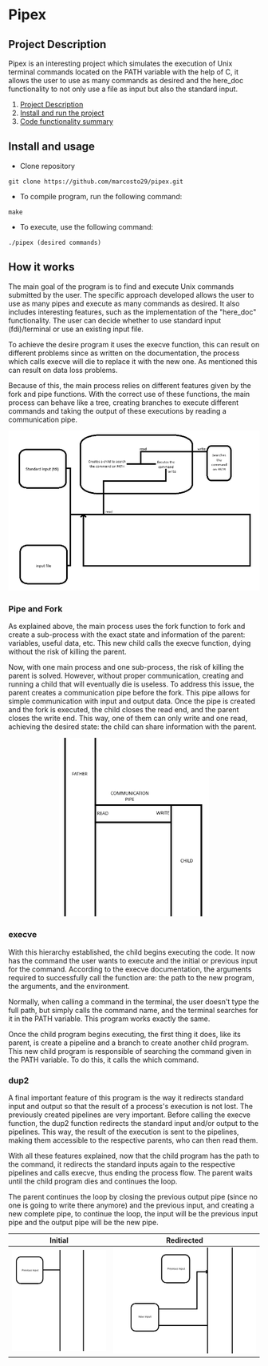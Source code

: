 # Pipex

## Project Description

Pipex is an interesting project which simulates the execution of Unix terminal commands located on the PATH variable with the help of C, it allows the user to use as many commands as desired and the here_doc functionality to not only use a file as input but also the standard input.

1. [Project Description](#Description)
2. [Install and run the project](#Install-and-usage)
3. [Code functionality summary](#How-it-works)

## Install and usage

* Clone repository
```
git clone https://github.com/marcosto29/pipex.git
```
* To compile program, run the following command:
```
make
```
* To execute, use the following command:
```
./pipex (desired commands)
```

## How it works

The main goal of the program is to find and execute Unix commands submitted by the user. The specific approach developed allows the user to use as many pipes and execute as many commands as desired. It also includes interesting features, such as the implementation of the "here_doc" functionality. The user can decide whether to use standard input (fdi)/terminal or use an existing input file.

To achieve the desire program it uses the execve function, this can result on different problems since as written on the documentation, the process which calls execve will die to replace it with the new one. As mentioned this can result on data loss problems.

Because of this, the main process relies on different features given by the fork and pipe functions. With the correct use of these functions, the main process can behave like a tree, creating branches to execute different commands and taking the output of these executions by reading a communication pipe.

<p align="center">
  <img src = "https://github.com/marcosto29/pipex/blob/main/Images/Pipex%20flux.png" "Pipex flux">
</p>

### Pipe and Fork

As explained above, the main process uses the fork function to fork and create a sub-process with the exact state and information of the parent: variables, useful data, etc. This new child calls the execve function, dying without the risk of killing the parent.

Now, with one main process and one sub-process, the risk of killing the parent is solved. However, without proper communication, creating and running a child that will eventually die is useless. To address this issue, the parent creates a communication pipe before the fork. This pipe allows for simple communication with input and output data. Once the pipe is created and the fork is executed, the child closes the read end, and the parent closes the write end. This way, one of them can only write and one read, achieving the desired state: the child can share information with the parent.

<p align="center">
  <img width = "300" src = "https://github.com/marcosto29/pipex/blob/main/Images/Fork_and_pipe.png" "Fork and pipe">
</p>

### execve

With this hierarchy established, the child begins executing the code. It now has the command the user wants to execute and the initial or previous input for the command. According to the execve documentation, the arguments required to successfully call the function are: the path to the new program, the arguments, and the environment.

Normally, when calling a command in the terminal, the user doesn't type the full path, but simply calls the command name, and the terminal searches for it in the PATH variable. This program works exactly the same.

Once the child program begins executing, the first thing it does, like its parent, is create a pipeline and a branch to create another child program. This new child program is responsible of searching the command given in the PATH variable. To do this, it calls the which command.

### dup2

A final important feature of this program is the way it redirects standard input and output so that the result of a process's execution is not lost. The previously created pipelines are very important. Before calling the execve function, the dup2 function redirects the standard input and/or output to the pipelines. This way, the result of the execution is sent to the pipelines, making them accessible to the respective parents, who can then read them.

With all these features explained, now that the child program has the path to the command, it redirects the standard inputs again to the respective pipelines and calls execve, thus ending the process flow. The parent waits until the child program dies and continues the loop.

The parent continues the loop by closing the previous output pipe (since no one is going to write there anymore) and the previous input, and creating a new complete pipe, to continue the loop, the input will be the previous input pipe and the output pipe will be the new pipe.

| Initial            | Redirected  |
:-------------------------:|:-------------------------:
![](https://github.com/marcosto29/pipex/blob/main/Images/Original_pipe_input.png "original pipe input") | ![](https://github.com/marcosto29/pipex/blob/main/Images/New_pipe_input.png "Fork and pipe")
